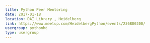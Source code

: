 ```yaml
---
title: Python Peer Mentoring
date: 2017-01-18
location: DAI Library , Heidelberg
link: https://www.meetup.com/HeidelbergPython/events/236880200/
usergroup: pythonhd
type: usergroup
---
```

